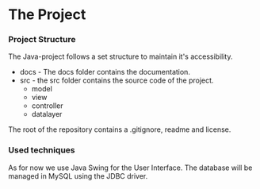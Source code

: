# The Project

### Project Structure
The Java-project follows a set structure to maintain it's accessibility.

* docs - The docs folder contains the documentation.
* src - the src folder contains the source code of the project.
    * model
    * view
    * controller
    * datalayer

The root of the repository contains a .gitignore, readme and license.

### Used techniques
As for now we use Java Swing for the User Interface. The database will be managed in MySQL using the JDBC driver.